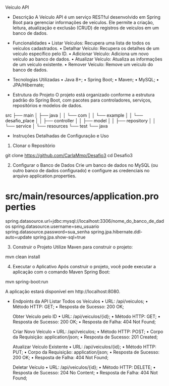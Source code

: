 Veículo API

- Descrição
A Veículo API é um serviço RESTful desenvolvido em Spring Boot para gerenciar informações de veículos. Ele permite a criação, leitura, atualização e exclusão (CRUD) de registros de veículos em um banco de dados.

- Funcionalidades
• Listar Veículos: Recupera uma lista de todos os veículos cadastrados.
• Detalhar Veículo: Recupera os detalhes de um veículo específico pelo ID.
• Adicionar Veículo: Adiciona um novo veículo ao banco de dados.
• Atualizar Veículo: Atualiza as informações de um veículo existente.
• Remover Veículo: Remove um veículo do banco de dados.

- Tecnologias Utilizadas
• Java 8+;
• Spring Boot;
• Maven;
• MySQL;
• JPA/Hibernate;

- Estrutura do Projeto
O projeto está organizado conforme a estrutura padrão do Spring Boot, com pacotes para controladores, serviços, repositórios e modelos de dados.

src
├── main
│   ├── java
│   │   └── com
│   │       └── example
│   │           └── desafio_place
│   │               ├── controller
│   │               ├── model
│   │               ├── repository
│   │               └── service
│   └── resources
└── test
    └── java

- Instruções Detalhadas de Configuração e Uso
1. Clonar o Repositório

git clone https://github.com/CarlaMmp/Desafio3
cd Desafio3

2. Configurar o Banco de Dados
Crie um banco de dados no MySQL (ou outro banco de dados configurado) e configure as credenciais no arquivo application.properties.

# src/main/resources/application.properties

spring.datasource.url=jdbc:mysql://localhost:3306/nome_do_banco_de_dados
spring.datasource.username=seu_usuario
spring.datasource.password=sua_senha
spring.jpa.hibernate.ddl-auto=update
spring.jpa.show-sql=true

3. Construir o Projeto
Utilize Maven para construir o projeto:

mvn clean install

4. Executar o Aplicativo
Após construir o projeto, você pode executar a aplicação com o comando Maven Spring Boot:

mvn spring-boot:run

A aplicação estará disponível em http://localhost:8080.

- Endpoints da API
  Listar Todos os Veículos
• URL: /api/veiculos;
• Método HTTP: GET;
• Resposta de Sucesso: 200 OK;

  Obter Veículo pelo ID
• URL: /api/veiculos/{id};
• Método HTTP: GET;
• Resposta de Sucesso: 200 OK;
• Resposta de Falha: 404 Not Found;

  Criar Novo Veículo
• URL: /api/veiculos;
• Método HTTP: POST;
• Corpo da Requisição: application/json;
• Resposta de Sucesso: 201 Created;

  Atualizar Veículo Existente
• URL: /api/veiculos/{id};
• Método HTTP: PUT;
• Corpo da Requisição: application/json;
• Resposta de Sucesso: 200 OK;
• Resposta de Falha: 404 Not Found;

  Deletar Veículo
• URL: /api/veiculos/{id};
• Método HTTP: DELETE;
• Resposta de Sucesso: 204 No Content;
• Resposta de Falha: 404 Not Found;

